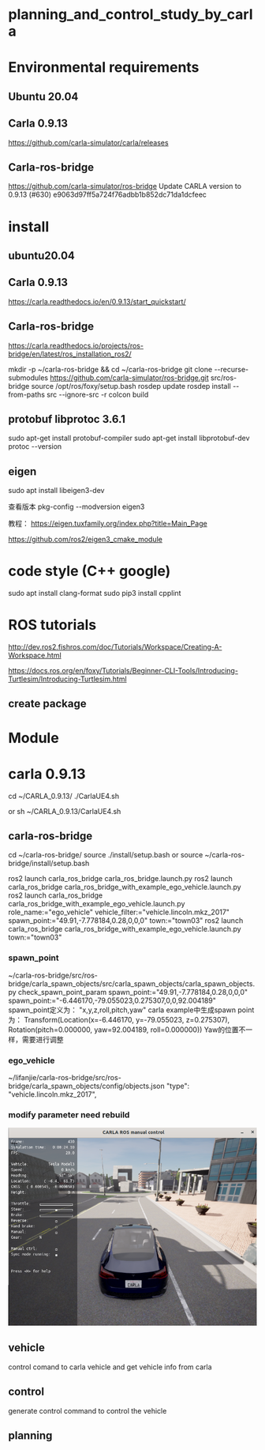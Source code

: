 # planning_and_control_study_by_carla
# Environmental requirements
## Ubuntu 20.04

## Carla 0.9.13
https://github.com/carla-simulator/carla/releases

## Carla-ros-bridge 
https://github.com/carla-simulator/ros-bridge
Update CARLA version to 0.9.13 (#630) e9063d97ff5a724f76adbb1b852dc71da1dcfeec

# install
## ubuntu20.04

## Carla 0.9.13
https://carla.readthedocs.io/en/0.9.13/start_quickstart/

## Carla-ros-bridge
https://carla.readthedocs.io/projects/ros-bridge/en/latest/ros_installation_ros2/

mkdir -p ~/carla-ros-bridge && cd ~/carla-ros-bridge
git clone --recurse-submodules https://github.com/carla-simulator/ros-bridge.git src/ros-bridge
source /opt/ros/foxy/setup.bash
rosdep update
rosdep install --from-paths src --ignore-src -r
colcon build

## protobuf libprotoc 3.6.1
sudo apt-get install protobuf-compiler
sudo apt-get install libprotobuf-dev
protoc --version

## eigen
sudo apt install libeigen3-dev

查看版本
pkg-config --modversion eigen3

教程：
https://eigen.tuxfamily.org/index.php?title=Main_Page

https://github.com/ros2/eigen3_cmake_module

# code style (C++ google)
sudo apt install clang-format
sudo pip3 install cpplint


# ROS tutorials
http://dev.ros2.fishros.com/doc/Tutorials/Workspace/Creating-A-Workspace.html

https://docs.ros.org/en/foxy/Tutorials/Beginner-CLI-Tools/Introducing-Turtlesim/Introducing-Turtlesim.html

## create package


# Module
# carla 0.9.13
cd ~/CARLA_0.9.13/
./CarlaUE4.sh

or
sh ~/CARLA_0.9.13/CarlaUE4.sh

## carla-ros-bridge
cd ~/carla-ros-bridge/
source ./install/setup.bash
or
source ~/carla-ros-bridge/install/setup.bash

ros2 launch carla_ros_bridge carla_ros_bridge.launch.py
ros2 launch carla_ros_bridge carla_ros_bridge_with_example_ego_vehicle.launch.py
ros2 launch carla_ros_bridge carla_ros_bridge_with_example_ego_vehicle.launch.py role_name:="ego_vehicle" vehicle_filter:="vehicle.lincoln.mkz_2017" spawn_point:="49.91,-7.778184,0.28,0,0,0"  town:="town03"
ros2 launch carla_ros_bridge carla_ros_bridge_with_example_ego_vehicle.launch.py  town:="town03"

### spawn_point
~/carla-ros-bridge/src/ros-bridge/carla_spawn_objects/src/carla_spawn_objects/carla_spawn_objects.py
check_spawn_point_param
spawn_point:="49.91,-7.778184,0.28,0,0,0"
spawn_point:="-6.446170,-79.055023,0.275307,0,0,92.004189"
spawn_point定义为：
"x,y,z,roll,pitch,yaw"
carla example中生成spawn point为：
Transform(Location(x=-6.446170, y=-79.055023, z=0.275307), Rotation(pitch=0.000000, yaw=92.004189, roll=0.000000))
Yaw的位置不一样，需要进行调整

### ego_vehicle
~/lifanjie/carla-ros-bridge/src/ros-bridge/carla_spawn_objects/config/objects.json
"type": "vehicle.lincoln.mkz_2017",

### modify parameter need rebuild 

![alt text](image.png)

## vehicle 
control comand to carla vehicle and get vehicle info from carla

## control
generate control command to control the vehicle

## planning
